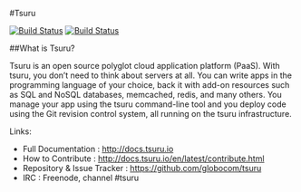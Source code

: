 #Tsuru

[![Build Status](https://drone.io/github.com/globocom/tsuru/status.png)](https://drone.io/github.com/globocom/tsuru/latest)
[![Build Status](https://travis-ci.org/globocom/tsuru.png?branch=master)](https://travis-ci.org/globocom/tsuru)

##What is Tsuru?

Tsuru is an open source polyglot cloud application platform (PaaS). With tsuru, you don’t need to think about servers at all. You can write apps in the programming language of your choice, back it with add-on resources such as SQL and NoSQL databases, memcached, redis, and many others. You manage your app using the tsuru command-line tool and you deploy code using the Git revision control system, all running on the tsuru infrastructure.

Links:

- Full Documentation : http://docs.tsuru.io
- How to Contribute : http://docs.tsuru.io/en/latest/contribute.html
- Repository & Issue Tracker : https://github.com/globocom/tsuru
- IRC : Freenode, channel #tsuru
